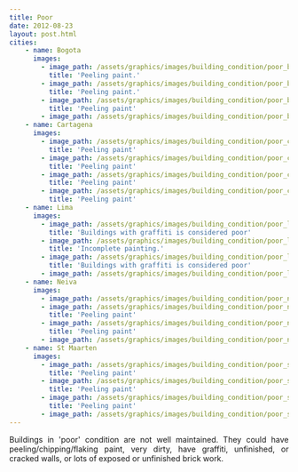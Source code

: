 ```yaml
---
title: Poor
date: 2012-08-23
layout: post.html
cities:
    - name: Bogota
      images:
        - image_path: /assets/graphics/images/building_condition/poor_bogota_01.jpg
          title: 'Peeling paint.'
        - image_path: /assets/graphics/images/building_condition/poor_bogota_02.jpg
          title: 'Peeling paint.'
        - image_path: /assets/graphics/images/building_condition/poor_bogota_03.jpg
          title: 'Peeling paint'
        - image_path: /assets/graphics/images/building_condition/poor_bogota_04.jpg
    - name: Cartagena
      images:
        - image_path: /assets/graphics/images/building_condition/poor_cartagena_01.png
          title: 'Peeling paint'
        - image_path: /assets/graphics/images/building_condition/poor_cartagena_02.png
          title: 'Peeling paint'
        - image_path: /assets/graphics/images/building_condition/poor_cartagena_03.png
          title: 'Peeling paint'
        - image_path: /assets/graphics/images/building_condition/poor_cartagena_04.png
          title: 'Peeling paint'
    - name: Lima
      images:
        - image_path: /assets/graphics/images/building_condition/poor_lima_01.png
          title: 'Buildings with graffiti is considered poor'
        - image_path: /assets/graphics/images/building_condition/poor_lima_02.png
          title: 'Incomplete painting.'
        - image_path: /assets/graphics/images/building_condition/poor_lima_03.png
          title: 'Buildings with graffiti is considered poor'
        - image_path: /assets/graphics/images/building_condition/poor_lima_04.png
    - name: Neiva
      images:
        - image_path: /assets/graphics/images/building_condition/poor_neiva_01.png
        - image_path: /assets/graphics/images/building_condition/poor_neiva_02.png
          title: 'Peeling paint'
        - image_path: /assets/graphics/images/building_condition/poor_neiva_03.png
          title: 'Peeling paint'
        - image_path: /assets/graphics/images/building_condition/poor_neiva_04.png        
    - name: St Maarten
      images:
        - image_path: /assets/graphics/images/building_condition/poor_st_maarten_01.png
          title: 'Peeling paint'
        - image_path: /assets/graphics/images/building_condition/poor_st_maarten_02.png 
          title: 'Peeling paint'  
        - image_path: /assets/graphics/images/building_condition/poor_st_maarten_03.png
          title: 'Peeling paint'
        - image_path: /assets/graphics/images/building_condition/poor_st_maarten_04.png
---
```

<p align="justify">
Buildings in 'poor' condition are not well maintained. They could have peeling/chipping/flaking paint, very dirty, have graffiti, unfinished, or cracked walls, or lots of exposed or unfinished brick work.
</p>